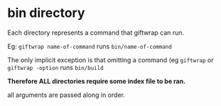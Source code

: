 # bin directory

Each directory represents a command that giftwrap can run.

Eg: `giftwrap name-of-command` runs `bin/name-of-command`

The only implicit exception is that omitting a command (eg `giftwrap` or `giftwrap -option` runs `bin/build`

**Therefore ALL directories require some index file to be ran.**

all arguments are passed along in order.

